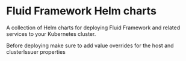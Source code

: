# Fluid Framework Helm charts

A collection of Helm charts for deploying Fluid Framework and related services to your Kubernetes cluster.

Before deploying make sure to add value overrides for the host and clusterIssuer properties
